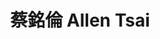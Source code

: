 ---
chinese_name: 蔡銘倫
english_name: Allen Tsai
title: 蔡銘倫 Allen Tsai
id: allentsai
collection: members
type: full-time research assistant
position: Full-time Research Assistant
department: 123
image_path: https://source.unsplash.com/collection/139386/600x600?a=.png
collection: members
photo: bio-photo.jpg
blurb: 123
---